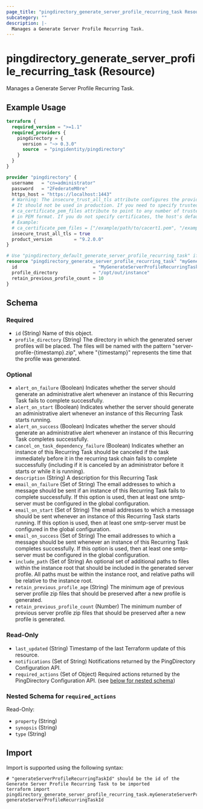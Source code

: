 ```yaml
---
page_title: "pingdirectory_generate_server_profile_recurring_task Resource - terraform-provider-pingdirectory"
subcategory: ""
description: |-
  Manages a Generate Server Profile Recurring Task.
---
```


# pingdirectory_generate_server_profile_recurring_task (Resource)

Manages a Generate Server Profile Recurring Task.

## Example Usage

```terraform
terraform {
  required_version = ">=1.1"
  required_providers {
    pingdirectory = {
      version = "~> 0.3.0"
      source  = "pingidentity/pingdirectory"
    }
  }
}

provider "pingdirectory" {
  username   = "cn=administrator"
  password   = "2FederateM0re"
  https_host = "https://localhost:1443"
  # Warning: The insecure_trust_all_tls attribute configures the provider to trust any certificate presented by the PingDirectory server.
  # It should not be used in production. If you need to specify trusted CA certificates, use the
  # ca_certificate_pem_files attribute to point to any number of trusted CA certificate files
  # in PEM format. If you do not specify certificates, the host's default root CA set will be used.
  # Example:
  # ca_certificate_pem_files = ["/example/path/to/cacert1.pem", "/example/path/to/cacert2.pem"]
  insecure_trust_all_tls = true
  product_version        = "9.2.0.0"
}

# Use "pingdirectory_default_generate_server_profile_recurring_task" if you are adopting existing configuration from the PingDirectory server into Terraform
resource "pingdirectory_generate_server_profile_recurring_task" "myGenerateServerProfileRecurringTask" {
  id                            = "MyGenerateServerProfileRecurringTask"
  profile_directory             = "/opt/out/instance"
  retain_previous_profile_count = 10
}
```

<!-- schema generated by tfplugindocs -->
## Schema

### Required

- `id` (String) Name of this object.
- `profile_directory` (String) The directory in which the generated server profiles will be placed. The files will be named with the pattern "server-profile-{timestamp}.zip", where "{timestamp}" represents the time that the profile was generated.

### Optional

- `alert_on_failure` (Boolean) Indicates whether the server should generate an administrative alert whenever an instance of this Recurring Task fails to complete successfully.
- `alert_on_start` (Boolean) Indicates whether the server should generate an administrative alert whenever an instance of this Recurring Task starts running.
- `alert_on_success` (Boolean) Indicates whether the server should generate an administrative alert whenever an instance of this Recurring Task completes successfully.
- `cancel_on_task_dependency_failure` (Boolean) Indicates whether an instance of this Recurring Task should be canceled if the task immediately before it in the recurring task chain fails to complete successfully (including if it is canceled by an administrator before it starts or while it is running).
- `description` (String) A description for this Recurring Task
- `email_on_failure` (Set of String) The email addresses to which a message should be sent if an instance of this Recurring Task fails to complete successfully. If this option is used, then at least one smtp-server must be configured in the global configuration.
- `email_on_start` (Set of String) The email addresses to which a message should be sent whenever an instance of this Recurring Task starts running. If this option is used, then at least one smtp-server must be configured in the global configuration.
- `email_on_success` (Set of String) The email addresses to which a message should be sent whenever an instance of this Recurring Task completes successfully. If this option is used, then at least one smtp-server must be configured in the global configuration.
- `include_path` (Set of String) An optional set of additional paths to files within the instance root that should be included in the generated server profile. All paths must be within the instance root, and relative paths will be relative to the instance root.
- `retain_previous_profile_age` (String) The minimum age of previous server profile zip files that should be preserved after a new profile is generated.
- `retain_previous_profile_count` (Number) The minimum number of previous server profile zip files that should be preserved after a new profile is generated.

### Read-Only

- `last_updated` (String) Timestamp of the last Terraform update of this resource.
- `notifications` (Set of String) Notifications returned by the PingDirectory Configuration API.
- `required_actions` (Set of Object) Required actions returned by the PingDirectory Configuration API. (see [below for nested schema](#nestedatt--required_actions))

<a id="nestedatt--required_actions"></a>
### Nested Schema for `required_actions`

Read-Only:

- `property` (String)
- `synopsis` (String)
- `type` (String)

## Import

Import is supported using the following syntax:

```shell
# "generateServerProfileRecurringTaskId" should be the id of the Generate Server Profile Recurring Task to be imported
terraform import pingdirectory_generate_server_profile_recurring_task.myGenerateServerProfileRecurringTask generateServerProfileRecurringTaskId
```